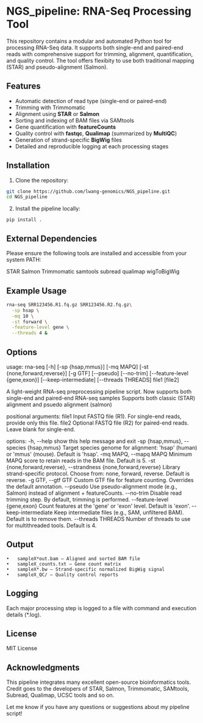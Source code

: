 # NGS_pipeline: RNA-Seq Processing Tool

This repository contains a modular and automated Python tool for processing RNA-Seq data. It supports both single-end and paired-end reads with comprehensive support for trimming, alignment, quantification, and quality control. The tool offers flexibity to use both traditional mapping (STAR) and pseudo-alignment (Salmon).

## Features

- Automatic detection of read type (single-end or paired-end)  
- Trimming with Trimmomatic  
- Alignment using **STAR** or **Salmon**  
- Sorting and indexing of BAM files via SAMtools  
- Gene quantification with **featureCounts**   
- Quality control with **fastqc**, **Qualimap** (summarized by **MultiQC**) 
- Generation of strand-specific **BigWig** files  
- Detailed and reproducible logging at each processing stages 

## Installation

1. Clone the repository:

```bash
git clone https://github.com/lwang-genomics/NGS_pipeline.git
cd NGS_pipeline
```

2.	Install the pipeline locally:
```
pip install .
```
## External Dependencies

Please ensure the following tools are installed and accessible from your system PATH:

STAR
Salmon
Trimmomatic
samtools
subread
qualimap
wigToBigWig


## Example Usage

```bash
rna-seq SRR123456.R1.fq.gz SRR123456.R2.fq.gz\
  -sp hsap \
  -mq 10 \
  -st forward \
  -feature-level gene \
  --threads 4 &
```

## Options
usage: rna-seq [-h] [-sp {hsap,mmus}] [-mq MAPQ] [-st {none,forward,reverse}] [-g GTF] [--pseudo] [--no-trim] [--feature-level {gene,exon}]
               [--keep-intermediate] [--threads THREADS]
               file1 [file2]

A light-weight RNA-seq preprocessing pipeline script. Now supports both single-end and paired-end RNA-seq samples Supports both classic (STAR)
alignment and psuedo alignment (salmon)

positional arguments:
  file1                 Input FASTQ file (R1). For single-end reads, provide only this file.
  file2                 Optional FASTQ file (R2) for paired-end reads. Leave blank for single-end.

options:
  -h, --help            show this help message and exit
  -sp {hsap,mmus}, --species {hsap,mmus}
                        Target species genome for alignment: 'hsap' (human) or 'mmus' (mouse). Default is 'hsap'.
  -mq MAPQ, --mapq MAPQ
                        Minimum MAPQ score to retain reads in the BAM file. Default is 5.
  -st {none,forward,reverse}, --strandness {none,forward,reverse}
                        Library strand-specific protocol. Choose from: none, forward, reverse. Default is reverse.
  -g GTF, --gtf GTF     Custom GTF file for feature counting. Overrides the default annotation.
  --pseudo              Use pseudo-alignment mode (e.g., Salmon) instead of alignment + featureCounts.
  --no-trim             Disable read trimming step. By default, trimming is performed.
  --feature-level {gene,exon}
                        Count features at the 'gene' or 'exon' level. Default is 'exon'.
  --keep-intermediate   Keep intermediate files (e.g., SAM, unfiltered BAM). Default is to remove them.
  --threads THREADS     Number of threads to use for multithreaded tools. Default is 4.

## Output
	•	sampleX*out.bam — Aligned and sorted BAM file
	•	sampleX_counts.txt — Gene count matrix
	•	sampleX*.bw — Strand-specific normalized BigWig signal
	•	sampleX_QC/ — Quality control reports

## Logging

Each major processing step is logged to a file with command and execution details (\*.log).


## License

MIT License

## Acknowledgments

This pipeline integrates many excellent open-source bioinformatics tools. Credit goes to the developers of STAR, Salmon, Trimmomatic, SAMtools, Subread, Qualimap, UCSC tools and so on.

Let me know if you have any questions or suggestions about my pipeline script!




